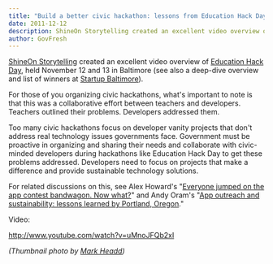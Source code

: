 ```yaml
---
title: "Build a better civic hackathon: lessons from Education Hack Day"
date: 2011-12-12
description: ShineOn Storytelling created an excellent video overview of Education Hack Day, held November 12 and 13 in Baltimore.
author: GovFresh
---
```


<a href="http://shineonstorytelling.com/">ShineOn Storytelling</a> created an excellent video overview of <a href="http://educationhackday.org/">Education Hack Day</a>, held November 12 and 13 in Baltimore (see also a deep-dive overview and list of winners at <a href="http://startupbaltimore.org/events/a-recap-of-education-hack-day/">Startup Baltimore</a>).

For those of you organizing civic hackathons, what's important to note is that this was a collaborative effort between teachers and developers. Teachers outlined their problems. Developers addressed them.

Too many civic hackathons focus on developer vanity projects that don't address real technology issues governments face. Government must be proactive in organizing and sharing their needs and collaborate with civic-minded developers during hackathons like Education Hack Day to get these problems addressed. Developers need to focus on projects that make a difference and provide sustainable technology solutions.

For related discussions on this, see Alex Howard's "<a href="http://radar.oreilly.com/2011/08/app-contests-sustainability-usability.html">Everyone jumped on the app contest bandwagon. Now what?</a>" and Andy Oram's "<a href="http://radar.oreilly.com/2011/07/app-outreach-and-sustainabilit.html">App outreach and sustainability: lessons learned by Portland, Oregon</a>."

Video:

http://www.youtube.com/watch?v=uMnoJFQb2xI

<em>(Thumbnail photo by <a href="http://www.flickr.com/photos/markheadd/6337057673/sizes/m/in/photostream/">Mark Headd</a>)</em>

